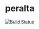 # peralta
[![Build Status](https://travis-ci.org/alexcreek/peralta.svg?branch=master)](https://travis-ci.org/alexcreek/peralta)
